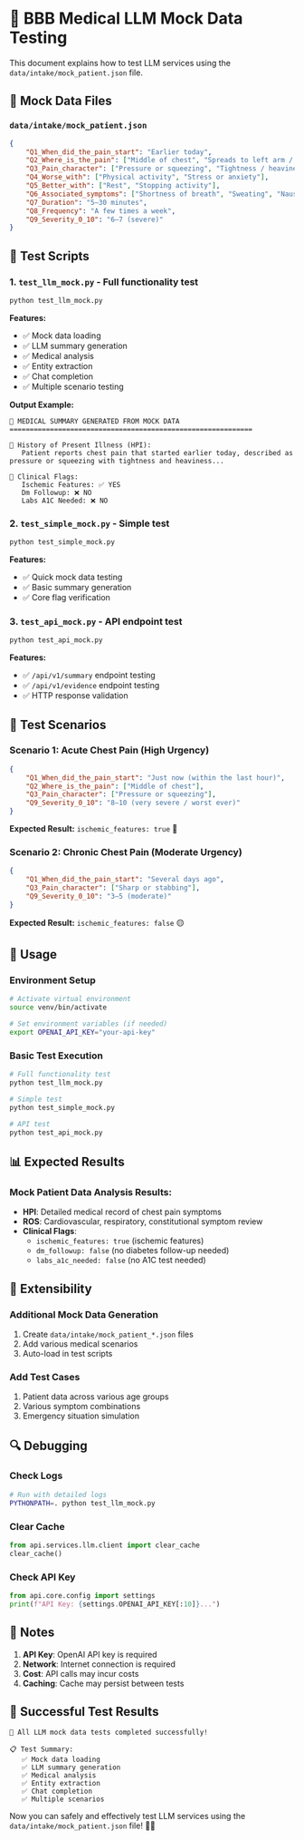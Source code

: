 # 🏥 BBB Medical LLM Mock Data Testing

This document explains how to test LLM services using the `data/intake/mock_patient.json` file.

## 📁 Mock Data Files

### `data/intake/mock_patient.json`
```json
{
    "Q1_When_did_the_pain_start": "Earlier today",
    "Q2_Where_is_the_pain": ["Middle of chest", "Spreads to left arm / jaw / neck / back"],
    "Q3_Pain_character": ["Pressure or squeezing", "Tightness / heaviness"],
    "Q4_Worse_with": ["Physical activity", "Stress or anxiety"],
    "Q5_Better_with": ["Rest", "Stopping activity"],
    "Q6_Associated_symptoms": ["Shortness of breath", "Sweating", "Nausea or vomiting"],
    "Q7_Duration": "5–30 minutes",
    "Q8_Frequency": "A few times a week",
    "Q9_Severity_0_10": "6–7 (severe)"
}
```

## 🧪 Test Scripts

### 1. `test_llm_mock.py` - Full functionality test
```bash
python test_llm_mock.py
```

**Features:**
- ✅ Mock data loading
- ✅ LLM summary generation
- ✅ Medical analysis
- ✅ Entity extraction
- ✅ Chat completion
- ✅ Multiple scenario testing

**Output Example:**
```
🏥 MEDICAL SUMMARY GENERATED FROM MOCK DATA
============================================================

📝 History of Present Illness (HPI):
   Patient reports chest pain that started earlier today, described as pressure or squeezing with tightness and heaviness...

🚩 Clinical Flags:
   Ischemic Features: ✅ YES
   Dm Followup: ❌ NO
   Labs A1C Needed: ❌ NO
```

### 2. `test_simple_mock.py` - Simple test
```bash
python test_simple_mock.py
```

**Features:**
- ✅ Quick mock data testing
- ✅ Basic summary generation
- ✅ Core flag verification

### 3. `test_api_mock.py` - API endpoint test
```bash
python test_api_mock.py
```

**Features:**
- ✅ `/api/v1/summary` endpoint testing
- ✅ `/api/v1/evidence` endpoint testing
- ✅ HTTP response validation

## 🎯 Test Scenarios

### Scenario 1: Acute Chest Pain (High Urgency)
```json
{
    "Q1_When_did_the_pain_start": "Just now (within the last hour)",
    "Q2_Where_is_the_pain": ["Middle of chest"],
    "Q3_Pain_character": ["Pressure or squeezing"],
    "Q9_Severity_0_10": "8–10 (very severe / worst ever)"
}
```
**Expected Result:** `ischemic_features: true` 🚨

### Scenario 2: Chronic Chest Pain (Moderate Urgency)
```json
{
    "Q1_When_did_the_pain_start": "Several days ago",
    "Q3_Pain_character": ["Sharp or stabbing"],
    "Q9_Severity_0_10": "3–5 (moderate)"
}
```
**Expected Result:** `ischemic_features: false` 🟡

## 🔧 Usage

### Environment Setup
```bash
# Activate virtual environment
source venv/bin/activate

# Set environment variables (if needed)
export OPENAI_API_KEY="your-api-key"
```

### Basic Test Execution
```bash
# Full functionality test
python test_llm_mock.py

# Simple test
python test_simple_mock.py

# API test
python test_api_mock.py
```

## 📊 Expected Results

### Mock Patient Data Analysis Results:
- **HPI**: Detailed medical record of chest pain symptoms
- **ROS**: Cardiovascular, respiratory, constitutional symptom review
- **Clinical Flags**:
  - `ischemic_features: true` (ischemic features)
  - `dm_followup: false` (no diabetes follow-up needed)
  - `labs_a1c_needed: false` (no A1C test needed)

## 🚀 Extensibility

### Additional Mock Data Generation
1. Create `data/intake/mock_patient_*.json` files
2. Add various medical scenarios
3. Auto-load in test scripts

### Add Test Cases
1. Patient data across various age groups
2. Various symptom combinations
3. Emergency situation simulation

## 🔍 Debugging

### Check Logs
```bash
# Run with detailed logs
PYTHONPATH=. python test_llm_mock.py
```

### Clear Cache
```python
from api.services.llm.client import clear_cache
clear_cache()
```

### Check API Key
```python
from api.core.config import settings
print(f"API Key: {settings.OPENAI_API_KEY[:10]}...")
```

## 📝 Notes

1. **API Key**: OpenAI API key is required
2. **Network**: Internet connection is required
3. **Cost**: API calls may incur costs
4. **Caching**: Cache may persist between tests

## 🎉 Successful Test Results

```
🎉 All LLM mock data tests completed successfully!

📋 Test Summary:
   ✅ Mock data loading
   ✅ LLM summary generation
   ✅ Medical analysis
   ✅ Entity extraction
   ✅ Chat completion
   ✅ Multiple scenarios
```

Now you can safely and effectively test LLM services using the `data/intake/mock_patient.json` file! 🏥✨
